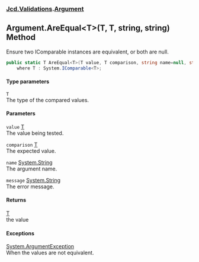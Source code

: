### [Jcd.Validations](Jcd_Validations.md 'Jcd.Validations').[Argument](Jcd_Validations_Argument.md 'Jcd.Validations.Argument')
## Argument.AreEqual&lt;T&gt;(T, T, string, string) Method
Ensure two IComparable instances are equivalent, or both are null.  
```csharp
public static T AreEqual<T>(T value, T comparison, string name=null, string message=null)
    where T : System.IComparable<T>;
```
#### Type parameters
<a name='Jcd_Validations_Argument_AreEqual_T_(T_T_string_string)_T'></a>
`T`  
The type of the compared values.
  
#### Parameters
<a name='Jcd_Validations_Argument_AreEqual_T_(T_T_string_string)_value'></a>
`value` [T](Jcd_Validations_Argument_AreEqual_T_(T_T_string_string).md#Jcd_Validations_Argument_AreEqual_T_(T_T_string_string)_T 'Jcd.Validations.Argument.AreEqual&lt;T&gt;(T, T, string, string).T')  
The value being tested.
  
<a name='Jcd_Validations_Argument_AreEqual_T_(T_T_string_string)_comparison'></a>
`comparison` [T](Jcd_Validations_Argument_AreEqual_T_(T_T_string_string).md#Jcd_Validations_Argument_AreEqual_T_(T_T_string_string)_T 'Jcd.Validations.Argument.AreEqual&lt;T&gt;(T, T, string, string).T')  
The expected value.
  
<a name='Jcd_Validations_Argument_AreEqual_T_(T_T_string_string)_name'></a>
`name` [System.String](https://docs.microsoft.com/en-us/dotnet/api/System.String 'System.String')  
The argument name.
  
<a name='Jcd_Validations_Argument_AreEqual_T_(T_T_string_string)_message'></a>
`message` [System.String](https://docs.microsoft.com/en-us/dotnet/api/System.String 'System.String')  
The error message.
  
#### Returns
[T](Jcd_Validations_Argument_AreEqual_T_(T_T_string_string).md#Jcd_Validations_Argument_AreEqual_T_(T_T_string_string)_T 'Jcd.Validations.Argument.AreEqual&lt;T&gt;(T, T, string, string).T')  
the value
#### Exceptions
[System.ArgumentException](https://docs.microsoft.com/en-us/dotnet/api/System.ArgumentException 'System.ArgumentException')  
When the values are not equivalent.
